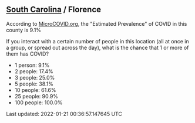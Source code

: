 
## [South Carolina](/united-states/south-carolina) / Florence

According to [MicroCOVID.org](http://microcovid.org),
the "Estimated Prevalence" of COVID in this county is 9.1%

If you interact with a certain number of people in this location
(all at once in a group, or spread out across the day), what is the chance that
1 or more of them has COVID?

- 1 person: 9.1%
- 2 people: 17.4%
- 3 people: 25.0%
- 5 people: 38.1%
- 10 people: 61.6%
- 25 people: 90.9%
- 100 people: 100.0%

Last updated: 2022-01-21 00:36:57.147645 UTC
